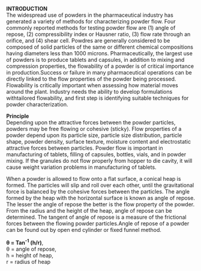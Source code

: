 **INTRODUCTION** <Br>
The widespread use of powders in the pharmaceutical industry has generated a variety of methods for characterizing powder flow. Four commonly reported methods for testing powder flow are (1) angle of repose, (2) compressibility index or Hausner ratio, (3) flow rate through an orifice, and (4) shear cell. Powdres are generally considered to be composed of solid particles of the same or different chemical compositions having diameters less than 1000 microns. Pharmaceutically, the largest use of powders is to produce tablets and capsules, in addition to mixing and compression properties, the flowability of a powder is of critical importance in production.Success or failure in many pharmaceutical operations can be directly linked to the flow properties of the powder being processed. Flowability is critically important when assessing how material moves around the plant. Industry needs the ability to develop formulations withtailored flowability, and first step is identifying suitable techniques for powder characterization.<Br>
  
**Principle**<Br>
Depending upon the attractive forces between the powder particles, powders may be free flowing or cohesive (sticky).  Flow properties of a powder depend upon its particle size, particle size distribution, particle shape, powder density, surface texture, moisture content and electrostatic attractive forces between particles.
Powder flow is important in manufacturing of tablets, filling of capsules, bottles, vials, and in powder mixing. If the granules do not flow properly from hopper to die cavity, it will cause weight variation problems in manufacturing of tablets.  <Br>
  
When a powder is allowed to flow onto a flat surface, a conical heap is formed. The particles will slip and roll over each other, until the gravitational force is balanced by the cohesive forces between the particles. The angle formed by the heap with the horizontal surface is known as angle of repose. The lesser the angle of repose the better is the flow property of the powder. From the radius and the height of the heap, angle of repose can be determined. The tangent of angle of repose is a measure of the frictional forces between the flowing powder particles.Angle of repose of a powder can be found out by open end cylinder or fixed funnel method. <Br>
  
**θ = Tan<sup>-1</sup> (h/r)**, <Br>
θ = angle of repose, <Br>
h = height of heap, <Br>
r = radius of heap <Br>


